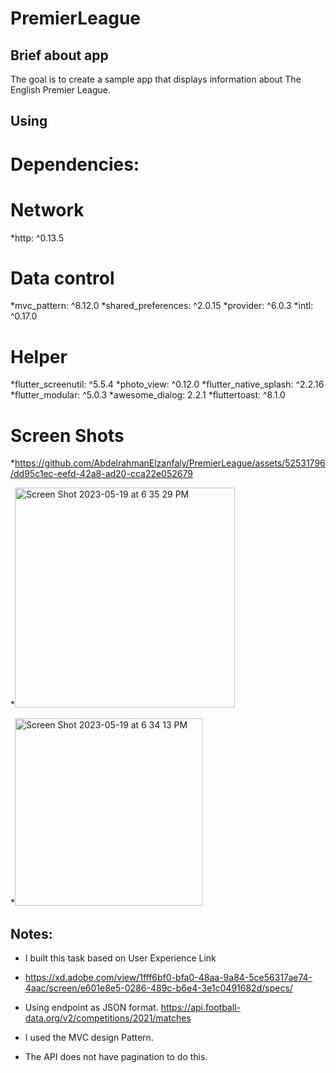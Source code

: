 # PremierLeague

## Brief about app
The goal is to create a sample app that displays information about The English Premier League.

## Using
# Dependencies:

# Network
*http: ^0.13.5

# Data control
*mvc_pattern: ^8.12.0
*shared_preferences: ^2.0.15
*provider: ^6.0.3
*intl: ^0.17.0

# Helper
*flutter_screenutil: ^5.5.4
*photo_view: ^0.12.0
*flutter_native_splash: ^2.2.16
*flutter_modular: ^5.0.3
*awesome_dialog: 2.2.1
*fluttertoast: ^8.1.0


# Screen Shots 

*https://github.com/AbdelrahmanElzanfaly/PremierLeague/assets/52531796/dd95c1ec-eefd-42a8-ad20-cca22e052679

*<img width="352" alt="Screen Shot 2023-05-19 at 6 35 29 PM" src="https://github.com/AbdelrahmanElzanfaly/PremierLeague/assets/52531796/08507981-6c0b-4cca-9932-d6f32e10241b">

*<img width="300" alt="Screen Shot 2023-05-19 at 6 34 13 PM" src="https://github.com/AbdelrahmanElzanfaly/PremierLeague/assets/52531796/3f1060b1-4774-49fc-8436-811da24dc4b1">





## Notes:
* I built this task based on User Experience Link
* https://xd.adobe.com/view/1fff6bf0-bfa0-48aa-9a84-5ce56317ae74-4aac/screen/e601e8e5-0286-489c-b6e4-3e1c0491682d/specs/
* Using endpoint as JSON format. https://api.football-data.org/v2/competitions/2021/matches

* I used the MVC design Pattern.
* The API does not have pagination to do this.
